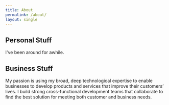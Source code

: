 ```yaml
---
title: About
permalink: /about/
layout: single
---
```


## Personal Stuff

I've been around for awhile. 

## Business Stuff

My passion is using my broad, deep technological expertise to enable businesses to develop products and services that improve their customers’ lives. I build strong cross-functional development teams that collaborate to find the best solution for meeting both customer and business needs.